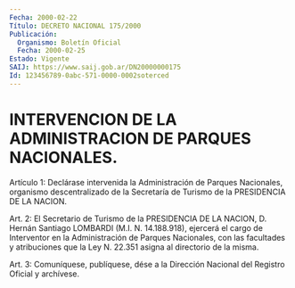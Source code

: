 ```yaml
---
Fecha: 2000-02-22
Título: DECRETO NACIONAL 175/2000
Publicación:
  Organismo: Boletín Oficial
  Fecha: 2000-02-25
Estado: Vigente
SAIJ: https://www.saij.gob.ar/DN20000000175
Id: 123456789-0abc-571-0000-0002soterced
---
```

# INTERVENCION DE LA ADMINISTRACION DE PARQUES NACIONALES.

<a id="1"></a>
Artículo  1: Declárase intervenida la Administración  de  Parques Nacionales,  organismo descentralizado de la Secretaría de Turismo de la PRESIDENCIA DE LA NACION.

<a id="2"></a>
Art. 2: El Secretario  de Turismo de la PRESIDENCIA DE LA NACION, D. Hernán Santiago LOMBARDI (M.I. N. 14.188.918), ejercerá el cargo de Interventor en la Administración  de Parques Nacionales, con las facultades y atribuciones que la Ley N. 22.351 asigna al directorio de la misma.

<a id="3"></a>
Art. 3: Comuníquese, publíquese, dése a  la Dirección Nacional del Registro  Oficial  y  archívese.